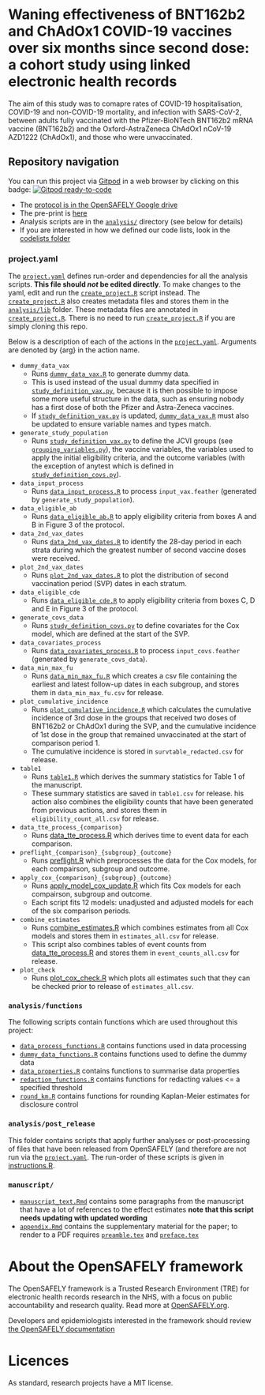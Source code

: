 # Waning effectiveness of BNT162b2 and ChAdOx1 COVID-19 vaccines over six months since second dose: a cohort study using linked electronic health records

The aim of this study was to comapre rates of COVID-19 hospitalisation, COVID-19 and non-COVID-19 mortality, and infection with SARS-CoV-2, between adults fully vaccinated with the Pfizer-BioNTech BNT162b2 mRNA vaccine (BNT162b2) and the Oxford-AstraZeneca ChAdOx1 nCoV-19 AZD1222 (ChAdOx1), and those who were unvaccinated.

## Repository navigation

You can run this project via [Gitpod](https://gitpod.io) in a web browser by clicking on this badge: [![Gitpod ready-to-code](https://img.shields.io/badge/Gitpod-ready--to--code-908a85?logo=gitpod)](https://gitpod.io/#https://github.com/opensafely/covid-ve-change-over-time)

* The [protocol is in the OpenSAFELY Google drive](https://docs.google.com/document/d/10EX8i_IfikInKRD1nkbTkLfHBJ6GdJU7PgQW_p12ibg/edit#)
* The pre-print is [here](https://www.medrxiv.org/content/10.1101/2022.03.23.22272804v1)
* Analysis scripts are in the [`analysis/`](./analysis) directory (see below for details)
* If you are interested in how we defined our code lists, look in the [codelists folder](./codelists/)

### project.yaml
The [`project.yaml`](./project.yaml) defines run-order and dependencies for all the analysis scripts. 
**This file should *not* be edited directly**. To make changes to the yaml, edit and run the [`create_project.R`](./create_project.R) script instead.
The [`create_project.R`](./create_project.R) also creates metadata files and stores them in the [`analysis/lib`](./analysis/lib) folder.
These metadata files are annotated in [`create_project.R`](./create_project.R).
There is no need to run [`create_project.R`](./create_project.R) if you are simply cloning this repo.

Below is a description of each of the actions in the [`project.yaml`](./project.yaml). Arguments are denoted by {arg} in the action name.

* `dummy_data_vax`
  * Runs [`dummy_data_vax.R`](analysis/dummy_data_vax.R) to generate dummy data. 
  * This is used instead of the usual dummy data specified in [`study_definition_vax.py`](analysis/study_definition_vax.py), because it is then possible to impose some more useful structure in the data, such as ensuring nobody has a first dose of both the Pfizer and Astra-Zeneca vaccines. 
  * If [`study_definition_vax.py`](analysis/study_definition_vax.py) is updated, [`dummy_data_vax.R`](analysis/dummy_data_vax.R) must also be updated to ensure variable names and types match.
* `generate_study_population` 
  * Runs [`study_definition_vax.py`](analysis/study_definition_vax.py) to define the JCVI groups (see [`grouping_variables.py`](analysis/grouping_variables.py)), the vaccine variables, the variables used to apply the initial eligibility criteria, and the outcome variables (with the exception of anytest which is defined in [`study_definition_covs.py`](analysis/study_definition_covs.py)).
* `data_input_process`
  * Runs [`data_input_process.R`](analysis/preprocess/data_input_process.R) to process `input_vax.feather` (generated by `generate_study_population`).
* `data_eligible_ab`
  * Runs [`data_eligible_ab.R`](analysis/preprocess/data_eligible_ab.R) to apply eligibility criteria from boxes A and B in Figure 3 of the protocol.
* `data_2nd_vax_dates`
  * Runs [`data_2nd_vax_dates.R`](analysis/second_vax_period/data_2nd_vax_dates.R) to identify the 28-day period in each strata during which the greatest number of second vaccine doses were received.
* `plot_2nd_vax_dates`
  * Runs [`plot_2nd_vax_dates.R`](analysis/second_vax_period/plot_2nd_vax_dates.R) to plot the distribution of second vaccination period (SVP) dates in each stratum.
* `data_eligible_cde`
  * Runs [`data_eligible_cde.R`](analysis/preprocess/data_eligible_cde.R) to apply eligibility criteria from boxes C, D and E in Figure 3 of the protocol.
* `generate_covs_data`
  * Runs [`study_definition_covs.py`](analysis/study_definition_covs.py) to define covariates for the Cox model, which are defined at the start of the SVP.
* `data_covariates_process`
  * Runs [`data_covariates_process.R`](analysis/preprocess/data_covariates_process.R) to process `input_covs.feather` (generated by `generate_covs_data`).
* `data_min_max_fu`
  * Runs [`data_min_max_fu.R`](analysis/comparisons/data_min_max_fu.R) which creates a csv file containing the earliest and latest follow-up dates in each subgroup, and stores them in `data_min_max_fu.csv` for release.
* `plot_cumulative_incidence`
  * Runs [`plot_cumulative_incidence.R`](analysis/subsequent_vax/plot_cumulative_incidence.R) which calculates the cumulative incidence of 3rd dose in the groups that received two doses of BNT162b2 or ChAdOx1 during the SVP, and the cumulative incidence of 1st dose in the group that remained unvaccinated at the start of comparison period 1.
  * The cumulative incidence is stored in `survtable_redacted.csv` for release.
* `table1`
  * Runs [`table1.R`](analysis/report/table1.R)  which derives the summary statistics for Table 1 of the manuscript. 
  * These summary statistics are saved in `table1.csv` for release. his action also combines the eligibility counts that have been generated from previous actions, and stores them in `eligibility_count_all.csv` for release.
* `data_tte_process_{comparison}`
  * Runs [data_tte_process.R](analysis/comparisons/data_tte_process.R) which derives time to event data for each comparison.
* `preflight_{comparison}_{subgroup}_{outcome}`
  * Runs [preflight.R](analysis/comparisons/preflight.R) which preprocesses the data for the Cox models, for each compairson, subgroup and outcome.
* `apply_cox_{comparison}_{subgroup}_{outcome}`
  * Runs [apply_model_cox_update.R](analysis/comparisons/apply_model_cox_update.R) which fits Cox models for each compairson, subgroup and outcome.
  * Each script fits 12 models: unadjusted and adjusted models for each of the six comparison periods.
* `combine_estimates`
  * Runs [combine_estimates.R](analysis/comparisons/combine_estimates.R) which combines estimates from all Cox models and stores them in `estimates_all.csv` for release.
  * This script also combines tables of event counts from [data_tte_process.R](analysis/comparisons/data_tte_process.R) and stores them in `event_counts_all.csv` for release.
* `plot_check`
  * Runs [plot_cox_check.R](analysis/comparisons/plot_cox_check.R) which plots all estimates such that they can be checked prior to release of `estimates_all.csv`.

### `analysis/functions`
The following scripts contain functions which are used throughout this project:
* [`data_process_functions.R`](analysis/lib/data_process_functions.R) contains functions used in data processing
* [`dummy_data_functions.R`](analysis/lib/dummy_data_functions.R) contains functions used to define the dummy data
* [`data_properties.R`](analysis/lib/data_properties.R) contains functions to summarise data properties
* [`redaction_functions.R`](analysis/lib/redaction_functions.R) contains functions for redacting values <= a specified threshold
* [`round_km.R`](analysis/lib/round_km.R) contains functions for rounding Kaplan-Meier estimates for disclosure control


### `analysis/post_release`
This folder contains scripts that apply further analyses or post-processing of files that have been released from OpenSAFELY (and therefore are not run via the [`project.yaml`](./project.yaml).
The run-order of these scripts is given in [instructions.R](analysis/post_release/instructions.R).

### `manuscript/`

* [`manuscript_text.Rmd`](manuscript/manuscript_text.Rmd) contains some paragraphs from the manuscript that have a lot of references to the effect estimates **note that this script needs updating with updated wording**
* [`appendix.Rmd`](manuscript/appendix.Rmd) contains the supplementary material for the paper; to render to a PDF requires [`preamble.tex`](manuscript/preamble.tex) and [`preface.tex`](manuscript/preface.tex)

# About the OpenSAFELY framework

The OpenSAFELY framework is a Trusted Research Environment (TRE) for electronic
health records research in the NHS, with a focus on public accountability and
research quality. Read more at [OpenSAFELY.org](https://opensafely.org).

Developers and epidemiologists interested in the framework should review [the OpenSAFELY documentation](https://docs.opensafely.org)

# Licences
As standard, research projects have a MIT license. 
